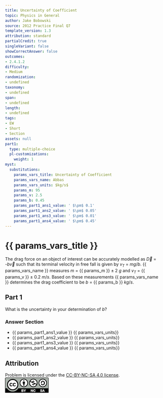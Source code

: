 ```yaml
---
title: Uncertainty of Coefficient
topic: Physics in General
author: Jake Bobowski
source: 2012 Practice Final Q7
template_version: 1.3
attribution: standard
partialCredit: true
singleVariant: false
showCorrectAnswer: false
outcomes:
- 2.4.1.2
difficulty:
- Medium
randomization:
- undefined
taxonomy:
- undefined
span:
- undefined
length:
- undefined
tags:
- EW
- Short
- Section
assets: null
part1:
  type: multiple-choice
  pl-customizations:
    weight: 1
myst:
  substitutions:
    params_vars_title: Uncertainty of Coefficient
    params_vars_name: Abbas
    params_vars_units: $kg/s$
    params_m: 95
    params_v: 2.5
    params_b: 0.45
    params_part1_ans1_value: ' $\pm$ 0.1'
    params_part1_ans2_value: ' $\pm$ 0.05'
    params_part1_ans3_value: ' $\pm$ 0.01'
    params_part1_ans4_value: ' $\pm$ 0.45'
---
```

# {{ params_vars_title }}
The drag force on an object of interest can be accurately modelled as $\vec{D}$ = -$b\vec{v}$ such that its terminal velocity in free fall is given by $v_T$ = $mg/b$.
{{ params_vars_name }} measures $m$ = {{ params_m }} $\pm$ 2 $g$ and $v_T$ = {{ params_v }} $\pm$ 0.2 $m/s$.
Based on these measurements {{ params_vars_name }} determines the drag coefficient to be $b$ = {{ params_b }} $kg/s$.

## Part 1

What is the uncertainty in your determination of $b$?

### Answer Section

- {{ params_part1_ans1_value }} {{ params_vars_units}}
- {{ params_part1_ans2_value }} {{ params_vars_units}}
- {{ params_part1_ans3_value }} {{ params_vars_units}}
- {{ params_part1_ans4_value }} {{ params_vars_units}}

## Attribution

Problem is licensed under the [CC-BY-NC-SA 4.0 license](https://creativecommons.org/licenses/by-nc-sa/4.0/).<br> ![The Creative Commons 4.0 license requiring attribution-BY, non-commercial-NC, and share-alike-SA license.](https://raw.githubusercontent.com/firasm/bits/master/by-nc-sa.png)
